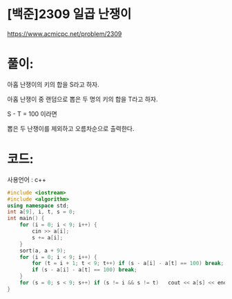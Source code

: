 # [백준]2309 일곱 난쟁이

https://www.acmicpc.net/problem/2309

# 풀이:

아홉 난쟁이의 키의 합을 S라고 하자.



아홉 난쟁이 중 랜덤으로 뽑은 두 명의 키의 합을 T라고 하자.



S - T = 100 이라면



뽑은 두 난쟁이를 제외하고 오름차순으로 출력한다.



# **코드:** 

사용언어 : c++
```c++
#include <iostream>
#include <algorithm>
using namespace std;
int a[9], i, t, s = 0;
int main() {
	for (i = 0; i < 9; i++) {
		cin >> a[i];
		s += a[i];
	}
	sort(a, a + 9);
	for (i = 0; i < 9; i++) {
		for (t = i + 1; t < 9; t++)	if (s - a[i] - a[t] == 100)	break;
		if (s - a[i] - a[t] == 100)	break;
	}
	for (s = 0; s < 9; s++)	if (s != i && s != t)	cout << a[s] << endl;
}
```

